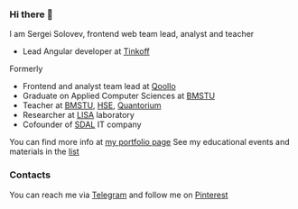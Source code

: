 ### Hi there 👋

I am Sergei Solovev, frontend web team lead, analyst and teacher

- Lead Angular developer at [Tinkoff](https://github.com/Tinkoff)

Formerly 
- Frontend and analyst team lead at [Qoollo](https://github.com/qoollo)
- Graduate on Applied Computer Sciences at [BMSTU](https://bmstu.ru)
- Teacher at [BMSTU](https://bmstu.ru), [HSE](https://hse.ru), [Quantorium](https://roskvantorium.ru/)
- Researcher at [LISA](https://www.researchgate.net/lab/LISA-BMSTU-Laboratory-of-Informatisation-and-Social-Analysis-Roman-Batin) laboratory
- Cofounder of [SDAL](https://sdal.pw/) IT company

You can find more info at [my portfolio page](https://solovevserg.github.io/)
See my educational events and materials in the [list](https://github.com/solovevserg/studies)

### Contacts

You can reach me via [Telegram](https://t.me/sergsol) and follow me on [Pinterest](https://www.pinterest.ru/solovevserg/)

<!--
**solovevserg/solovevserg** is a ✨ _special_ ✨ repository because its `README.md` (this file) appears on your GitHub profile.

Here are some ideas to get you started:

- 🔭 I’m currently working on ...
- 🌱 I’m currently learning ...
- 👯 I’m looking to collaborate on ...
- 🤔 I’m looking for help with ...
- 💬 Ask me about ...
- 📫 How to reach me: ...
- 😄 Pronouns: ...
- ⚡ Fun fact: ...
-->
